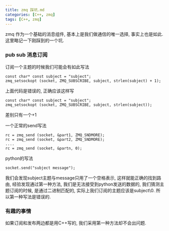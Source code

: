 ```yaml
---
title: zmq 踩坑.md
categories: [C++, zmq]
tags: [C++, zmq]
---
```

zmq 作为一个基础的消息组件, 基本上是我们做通信的唯一选择, 事实上也是如此. 这里略记一下刚踩到的一个坑.
<!--more-->
### pub sub 消息订阅
订阅一个主题的时候我们可能会有如此写法
```
const char* const subject = "subject";
zmq_setsockopt (socket, ZMQ_SUBSCRIBE, subject, strlen(subject) + 1);
```

上面代码是错误的, 正确应该这样写
```
const char* const subject = "subject";
zmq_setsockopt (socket, ZMQ_SUBSCRIBE, subject, strlen(subject));
```

差别只有一个+1

一个正常的send写法
```
rc = zmq_send (socket, &part1, ZMQ_SNDMORE);
rc = zmq_send (socket, &part2, ZMQ_SNDMORE);
....
rc = zmq_send (socket, &partn, 0);
```

python的写法

```
socket.send("subject message");
```

我们会发现subject主题与message只用了一个空格表示, 这样就能正确的找到路由, 经验发现通过第一种方法, 我们是无法接受到python发送的数据的, 我们猜测主题订阅的时候, 是通过二进制匹配的, 实际上我们订阅的主题应该是subject\0. 所以第一种写法是错误的.

### 有趣的事情
如果订阅和发布两边都是用C++写的, 我们采用第一种方法却不会出问题.